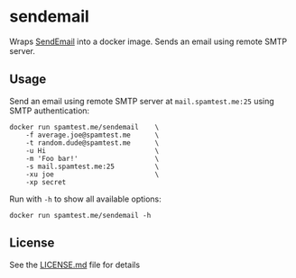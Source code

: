 # sendemail

Wraps [SendEmail](http://manpages.ubuntu.com/manpages/bionic/man1/sendEmail.1.html)
into a docker image. Sends an email using remote SMTP server.

## Usage

Send an email using remote SMTP server at `mail.spamtest.me:25` using SMTP authentication:

```
docker run spamtest.me/sendemail    \
    -f average.joe@spamtest.me      \
    -t random.dude@spamtest.me      \
    -u Hi                           \
    -m 'Foo bar!'                   \
    -s mail.spamtest.me:25          \
    -xu joe                         \
    -xp secret          
```

Run with `-h` to show all available options:

```
docker run spamtest.me/sendemail -h
```

## License

See the [LICENSE.md](LICENSE.md) file for details
